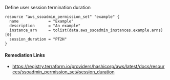 
Define user session termination duration

```hcl
resource "aws_ssoadmin_permission_set" "example" {
  name             = "Example"
  description      = "An example"
  instance_arn     = tolist(data.aws_ssoadmin_instances.example.arns)[0]
  session_duration = "PT2H"
}
```

#### Remediation Links
 - https://registry.terraform.io/providers/hashicorp/aws/latest/docs/resources/ssoadmin_permission_set#session_duration
